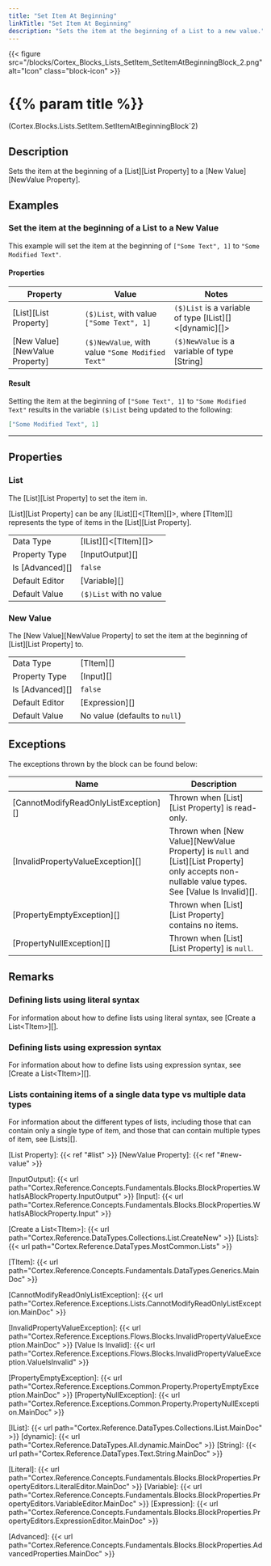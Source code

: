 ```yaml
---
title: "Set Item At Beginning"
linkTitle: "Set Item At Beginning"
description: "Sets the item at the beginning of a List to a new value."
---
```


{{< figure src="/blocks/Cortex_Blocks_Lists_SetItem_SetItemAtBeginningBlock_2.png" alt="Icon" class="block-icon" >}}

# {{% param title %}}

<p class="namespace">(Cortex.Blocks.Lists.SetItem.SetItemAtBeginningBlock`2)</p>

## Description

Sets the item at the beginning of a [List][List Property] to a [New Value][NewValue Property].

## Examples

### Set the item at the beginning of a List to a New Value

This example will set the item at the beginning of `["Some Text", 1]` to `"Some Modified Text"`.

#### Properties

| Property           | Value                     | Notes                                    |
|--------------------|---------------------------|------------------------------------------|
| [List][List Property] | `($)List`, with value `["Some Text", 1]` | `($)List` is a variable of type [IList][]&lt;[dynamic][]&gt; |
| [New Value][NewValue Property] | `($)NewValue`, with value `"Some Modified Text"` | `($)NewValue` is a variable of type [String] |

#### Result

Setting the item at the beginning of `["Some Text", 1]` to `"Some Modified Text"` results in the variable `($)List` being updated to the following:

```json
["Some Modified Text", 1]
```

***

## Properties

### List

The [List][List Property] to set the item in.  

[List][List Property] can be any [IList][]&lt;[TItem][]&gt;, where [TItem][] represents the type of items in the [List][List Property].
  
| | |
|--------------------|---------------------------|
| Data Type | [IList][]&lt;[TItem][]&gt; |
| Property Type | [InputOutput][] |
| Is [Advanced][] | `false` |
| Default Editor | [Variable][] |
| Default Value | `($)List` with no value |

### New Value

The [New Value][NewValue Property] to set the item at the beginning of [List][List Property] to.  
  
| | |
|--------------------|---------------------------|
| Data Type | [TItem][] |
| Property Type | [Input][] |
| Is [Advanced][] | `false` |
| Default Editor | [Expression][] |
| Default Value | No value (defaults to `null`) |

## Exceptions

The exceptions thrown by the block can be found below:

| Name     | Description |
|----------|-------------|
| [CannotModifyReadOnlyListException][] | Thrown when [List][List Property] is read-only. |
| [InvalidPropertyValueException][] | Thrown when [New Value][NewValue Property] is `null` and [List][List Property] only accepts non-nullable value types. See [Value Is Invalid][]. |
| [PropertyEmptyException][] | Thrown when [List][List Property] contains no items. |
| [PropertyNullException][] | Thrown when [List][List Property] is `null`. |

## Remarks

### Defining lists using literal syntax

For information about how to define lists using literal syntax, see [Create a List&lt;TItem&gt;][].

### Defining lists using expression syntax

For information about how to define lists using expression syntax, see [Create a List&lt;TItem&gt;][].

### Lists containing items of a single data type vs multiple data types

For information about the different types of lists, including those that can contain only a single type of item, and those that can contain multiple types of item, see [Lists][].

[List Property]: {{< ref "#list" >}}
[NewValue Property]: {{< ref "#new-value" >}}

[InputOutput]: {{< url path="Cortex.Reference.Concepts.Fundamentals.Blocks.BlockProperties.WhatIsABlockProperty.InputOutput" >}}
[Input]: {{< url path="Cortex.Reference.Concepts.Fundamentals.Blocks.BlockProperties.WhatIsABlockProperty.Input" >}}

[Create a List&lt;TItem&gt;]: {{< url path="Cortex.Reference.DataTypes.Collections.List.CreateNew" >}}
[Lists]: {{< url path="Cortex.Reference.DataTypes.MostCommon.Lists" >}}

[TItem]: {{< url path="Cortex.Reference.Concepts.Fundamentals.DataTypes.Generics.MainDoc" >}}

[CannotModifyReadOnlyListException]: {{< url path="Cortex.Reference.Exceptions.Lists.CannotModifyReadOnlyListException.MainDoc" >}}

[InvalidPropertyValueException]: {{< url path="Cortex.Reference.Exceptions.Flows.Blocks.InvalidPropertyValueException.MainDoc" >}}
[Value Is Invalid]: {{< url path="Cortex.Reference.Exceptions.Flows.Blocks.InvalidPropertyValueException.ValueIsInvalid" >}}

[PropertyEmptyException]: {{< url path="Cortex.Reference.Exceptions.Common.Property.PropertyEmptyException.MainDoc" >}}
[PropertyNullException]: {{< url path="Cortex.Reference.Exceptions.Common.Property.PropertyNullException.MainDoc" >}}

[IList]: {{< url path="Cortex.Reference.DataTypes.Collections.IList.MainDoc" >}}
[dynamic]: {{< url path="Cortex.Reference.DataTypes.All.dynamic.MainDoc" >}}
[String]: {{< url path="Cortex.Reference.DataTypes.Text.String.MainDoc" >}}

[Literal]: {{< url path="Cortex.Reference.Concepts.Fundamentals.Blocks.BlockProperties.PropertyEditors.LiteralEditor.MainDoc" >}}
[Variable]: {{< url path="Cortex.Reference.Concepts.Fundamentals.Blocks.BlockProperties.PropertyEditors.VariableEditor.MainDoc" >}}
[Expression]: {{< url path="Cortex.Reference.Concepts.Fundamentals.Blocks.BlockProperties.PropertyEditors.ExpressionEditor.MainDoc" >}}

[Advanced]: {{< url path="Cortex.Reference.Concepts.Fundamentals.Blocks.BlockProperties.AdvancedProperties.MainDoc" >}}

